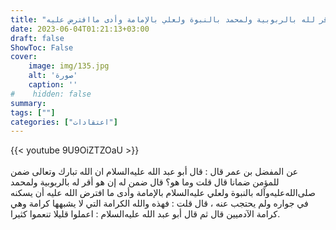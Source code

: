 ```yaml
---
title: "ثواب من أقر لله بالربوبية ولمحمد بالنبوة ولعلي بالإمامة وأدى ماافترض عليه"
date: 2023-06-04T01:21:13+03:00
draft: false
ShowToc: False
cover:
    image: img/135.jpg
    alt: 'صورة'
    caption: ''
#    hidden: false
summary: 
tags: [""]
categories: ["اعتقادات"]
---
```

{{< youtube 9U9OiZTZOaU >}}  
 <br>
عن
المفضل بن عمر قال : قال أبو عبد الله عليه‌السلام ان الله تبارك وتعالى ضمن للمؤمن
ضمانا قال قلت وما هو؟ قال ضمن له إن هو أقر له بالربوبية ولمحمد صلى‌الله‌عليه‌وآله
بالنبوة ولعلي عليه‌السلام بالإمامة وأدى ما افترض الله عليه أن يسكنه في جواره
ولم يحتجب عنه ، قال قلت : فهذه والله الكرامة التي لا يشبهها كرامة
وهي كرامة الآدميين قال ثم قال أبو عبد الله عليه‌السلام : اعملوا قليلا تنعموا
كثيرا.

